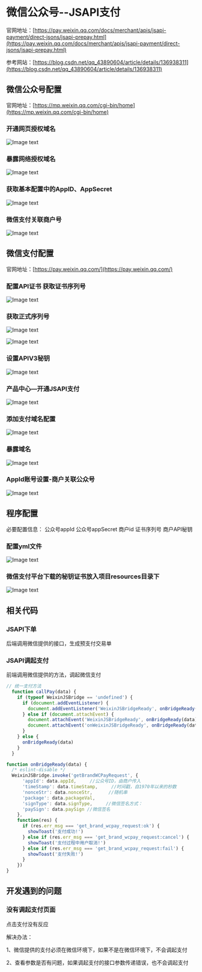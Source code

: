 # 微信公众号--JSAPI支付

官网地址：[https://pay.weixin.qq.com/docs/merchant/apis/jsapi-payment/direct-jsons/jsapi-prepay.html](https://pay.weixin.qq.com/docs/merchant/apis/jsapi-payment/direct-jsons/jsapi-prepay.html)

参考网站：[https://blog.csdn.net/qq_43890604/article/details/136938311](https://blog.csdn.net/qq_43890604/article/details/136938311)

## 微信公众号配置

官网地址：[https://mp.weixin.qq.com/cgi-bin/home](https://mp.weixin.qq.com/cgi-bin/home)

### 开通网页授权域名

![Image text](../public/wechatKnowledge/02/01.png)

### 暴露网络授权域名

![Image text](../public/wechatKnowledge/02/02.png)

### 获取基本配置中的AppID、AppSecret

![Image text](../public/wechatKnowledge/02/03.png)

### 微信支付关联商户号

![Image text](../public/wechatKnowledge/02/04.png)

## 微信支付配置

官网地址：[https://pay.weixin.qq.com/](https://pay.weixin.qq.com/)

### 配置API证书 获取证书序列号

![Image text](../public/wechatKnowledge/02/05.png)

### 获取正式序列号

![Image text](../public/wechatKnowledge/02/06.png)

![Image text](../public/wechatKnowledge/02/07.png)

### 设置APIV3秘钥

![Image text](../public/wechatKnowledge/02/08.png)

### 产品中心—开通JSAPI支付

![Image text](../public/wechatKnowledge/02/09.png)

### 添加支付域名配置

![Image text](../public/wechatKnowledge/02/10.png)

### 暴露域名

![Image text](../public/wechatKnowledge/02/11.png)

### AppId账号设置-商户关联公众号

![Image text](../public/wechatKnowledge/02/12.png)

## 程序配置

必要配置信息：
公众号appId
公众号appSecret
商户id
证书序列号
商户API秘钥

### 配置yml文件

![Image text](../public/wechatKnowledge/02/13.png)

### 微信支付平台下载的秘钥证书放入项目resources目录下

![Image text](../public/wechatKnowledge/02/14.png)

## 相关代码

### JSAPI下单

后端调用微信提供的接口，生成预支付交易单

### JSAPI调起支付

前端调用微信提供的方法，调起微信支付

```js
// 统一支付方法
  function callPay(data) {
    if (typeof WeixinJSBridge == 'undefined') {
      if (document.addEventListener) {
        document.addEventListener('WeixinJSBridgeReady', onBridgeReady(data), false)
      } else if (document.attachEvent) {
        document.attachEvent('WeixinJSBridgeReady', onBridgeReady(data))
        document.attachEvent('onWeixinJSBridgeReady', onBridgeReady(data))
      }
    } else {
      onBridgeReady(data)
    }
  }

function onBridgeReady(data) {
  /* eslint-disable */
  WeixinJSBridge.invoke('getBrandWCPayRequest', {
      'appId': data.appId,     //公众号ID，由商户传入
      'timeStamp': data.timeStamp,     //时间戳，自1970年以来的秒数
      'nonceStr': data.nonceStr,      //随机串
      'package': data.packageVal,
      'signType': data.signType,     //微信签名方式：
      'paySign': data.paySign //微信签名
    },
    function(res) {
      if (res.err_msg === 'get_brand_wcpay_request:ok') {
        showToast('支付成功!')
      } else if (res.err_msg === 'get_brand_wcpay_request:cancel') {
        showToast('支付过程中用户取消!')
      } else if (res.err_msg === 'get_brand_wcpay_request:fail') {
        showToast('支付失败!')
      }
    })
}
```

## 开发遇到的问题

### 没有调起支付页面

点击支付没有反应

解决办法：

1、微信提供的支付必须在微信环境下，如果不是在微信环境下，不会调起支付

2、查看参数是否有问题，如果调起支付的接口参数传递错误，也不会调起支付
